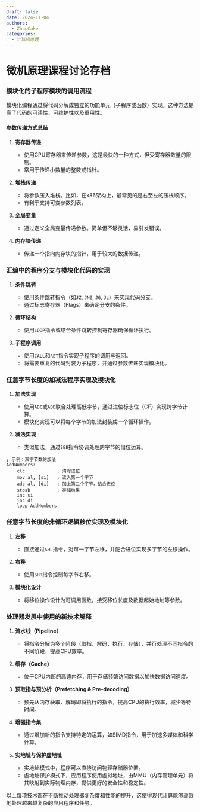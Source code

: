 ```yaml
---
draft: false 
date: 2024-11-04
authors:
  - ZhaoCake
categories:
  - 计算机原理
---
```




# 微机原理课程讨论存档

### 模块化的子程序模块的调用流程

模块化编程通过将代码分解成独立的功能单元（子程序或函数）实现。这种方法提高了代码的可读性、可维护性以及重用性。

#### 参数传递方式总结

<!-- more -->

1. **寄存器传递**
   - 使用CPU寄存器来传递参数，这是最快的一种方式，但受寄存器数量的限制。
   - 常用于传递小数量的整数或指针。

2. **堆栈传递**
   - 将参数压入堆栈。比如，在x86架构上，最常见的是右至左的压栈顺序。
   - 有利于支持可变参数列表。

3. **全局变量**
   - 通过定义全局变量传递参数。简单但不够灵活，易引发错误。

4. **内存块传递**
   - 传递一个指向内存块的指针，用于较大的数据传递。

### 汇编中的程序分支与模块化代码的实现

1. **条件跳转**
   - 使用条件跳转指令（如`JZ`, `JNZ`, `JG`, `JL`）来实现代码分支。
   - 通过标志寄存器（Flags）来确定分支的条件。

2. **循环结构**
   - 使用`LOOP`指令或结合条件跳转控制寄存器确保循环执行。

3. **子程序调用**
   - 使用`CALL`和`RET`指令实现子程序的调用与返回。
   - 将需要重复的代码封装为子程序，并通过参数传递实现模块化。

### 任意字节长度的加减法程序实现及模块化

1. **加法实现**
   - 使用`ADC`或`ADD`联合处理高低字节，通过进位标志位（CF）实现跨字节计算。
   - 模块化实现可以将每个字节的加法封装成一个循环操作。

2. **减法实现**
   - 类似加法，通过`SBB`指令协调处理跨字节的借位运算。

```assembly
; 示例：双字节数的加法
AddNumbers:
    clc            ; 清除进位
    mov al, [si]   ; 读入第一个字节
    adc al, [di]   ; 加上第二个字节，结合进位
    stosb          ; 存储结果
    inc si
    inc di
    loop AddNumbers
```

### 任意字节长度的非循环逻辑移位实现及模块化

1. **左移**
   - 直接通过`SHL`指令，对每一字节左移，并配合进位实现多字节的左移操作。

2. **右移**
   - 使用`SHR`指令控制每字节右移。

3. **模块化设计**
   - 将移位操作设计为可调用函数，接受移位长度及数据起始地址等参数。

### 处理器发展中使用的新技术解释

1. **流水线（Pipeline）**
   - 将指令分解为多个阶段（取指、解码、执行、存储），并行处理不同指令的不同阶段，提高CPU效率。

2. **缓存（Cache）**
   - 位于CPU内部的高速内存，用于存储频繁访问数据以加快数据访问速度。

3. **预取指与预分析（Prefetching & Pre-decoding）**
   - 预先从内存获取、解码即将执行的指令，提高CPU的执行效率，减少等待时间。

4. **增强指令集**
   - 通过增加新的指令支持特定的运算，如SIMD指令，用于加速多媒体和科学计算。

5. **实地址与保护虚地址**
   - 实地址模式中，程序可以直接访问物理存储器位置。
   - 虚地址保护模式下，应用程序使用虚拟地址，由MMU（内存管理单元）将其映射到实际物理内存，提供更好的安全性和稳定性。

以上每项技术都在不断推动处理器复杂度和性能的提升，这使得现代计算能够高效地处理越来越复杂的应用程序和任务。
